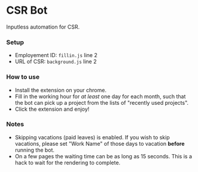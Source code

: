 CSR Bot
===
Inputless automation for CSR.

### Setup

* Employement ID: `fillin.js` line 2
* URL of CSR: `background.js` line 2

### How to use

* Install the extension on your chrome.
* Fill in the working hour for *at least* one day for each month,
such that the bot can pick up a project from the lists of "recently used projects".
* Click the extension and enjoy!

### Notes

* Skipping vacations (paid leaves) is enabled.
If you wish to skip vacations,
please set "Work Name" of those days to vacation **before** running the bot.
* On a few pages the waiting time can be as long as 15 seconds.
This is a hack to wait for the rendering to complete.
